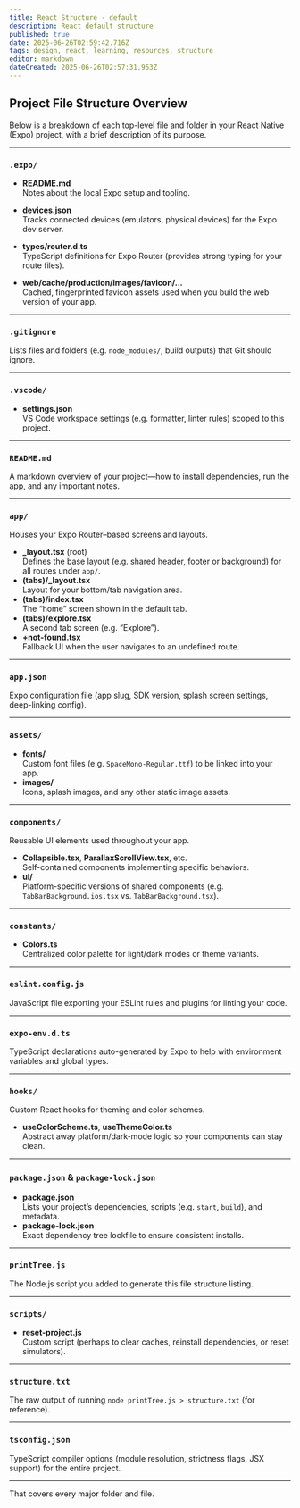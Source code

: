 ```yaml
---
title: React Structure - default
description: React default structure
published: true
date: 2025-06-26T02:59:42.716Z
tags: design, react, learning, resources, structure
editor: markdown
dateCreated: 2025-06-26T02:57:31.953Z
---
```


## Project File Structure Overview

Below is a breakdown of each top-level file and folder in your React Native (Expo) project, with a brief description of its purpose.

---

### `.expo/`
- **README.md**  
  Notes about the local Expo setup and tooling.

- **devices.json**  
  Tracks connected devices (emulators, physical devices) for the Expo dev server.

- **types/router.d.ts**  
  TypeScript definitions for Expo Router (provides strong typing for your route files).

- **web/cache/production/images/favicon/...**  
  Cached, fingerprinted favicon assets used when you build the web version of your app.

---

### `.gitignore`
Lists files and folders (e.g. `node_modules/`, build outputs) that Git should ignore.

---

### `.vscode/`
- **settings.json**  
  VS Code workspace settings (e.g. formatter, linter rules) scoped to this project.

---

### `README.md`
A markdown overview of your project—how to install dependencies, run the app, and any important notes.

---

### `app/`
Houses your Expo Router–based screens and layouts.
- **_layout.tsx** (root)  
  Defines the base layout (e.g. shared header, footer or background) for all routes under `app/`.
- **(tabs)/_layout.tsx**  
  Layout for your bottom/tab navigation area.
- **(tabs)/index.tsx**  
  The “home” screen shown in the default tab.
- **(tabs)/explore.tsx**  
  A second tab screen (e.g. “Explore”).
- **+not-found.tsx**  
  Fallback UI when the user navigates to an undefined route.

---

### `app.json`
Expo configuration file (app slug, SDK version, splash screen settings, deep-linking config).

---

### `assets/`
- **fonts/**  
  Custom font files (e.g. `SpaceMono-Regular.ttf`) to be linked into your app.
- **images/**  
  Icons, splash images, and any other static image assets.

---

### `components/`
Reusable UI elements used throughout your app.
- **Collapsible.tsx**, **ParallaxScrollView.tsx**, etc.  
  Self-contained components implementing specific behaviors.
- **ui/**  
  Platform-specific versions of shared components (e.g. `TabBarBackground.ios.tsx` vs. `TabBarBackground.tsx`).

---

### `constants/`
- **Colors.ts**  
  Centralized color palette for light/dark modes or theme variants.

---

### `eslint.config.js`
JavaScript file exporting your ESLint rules and plugins for linting your code.

---

### `expo-env.d.ts`
TypeScript declarations auto-generated by Expo to help with environment variables and global types.

---

### `hooks/`
Custom React hooks for theming and color schemes.
- **useColorScheme.ts**, **useThemeColor.ts**  
  Abstract away platform/dark-mode logic so your components can stay clean.

---

### `package.json` & `package-lock.json`
- **package.json**  
  Lists your project’s dependencies, scripts (e.g. `start`, `build`), and metadata.
- **package-lock.json**  
  Exact dependency tree lockfile to ensure consistent installs.

---

### `printTree.js`
The Node.js script you added to generate this file structure listing.

---

### `scripts/`
- **reset-project.js**  
  Custom script (perhaps to clear caches, reinstall dependencies, or reset simulators).

---

### `structure.txt`
The raw output of running `node printTree.js > structure.txt` (for reference).

---

### `tsconfig.json`
TypeScript compiler options (module resolution, strictness flags, JSX support) for the entire project.

---

That covers every major folder and file.
